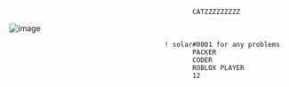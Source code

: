 
                                                  CATZZZZZZZZZ







![image](https://user-images.githubusercontent.com/111206890/214965227-26ded2c2-8326-4a50-820c-707a32f2f8c0.png)     









                                           ! solar#0001 for any problems
                                                  PACKER
                                                  CODER
                                                  ROBLOX PLAYER
                                                  12
